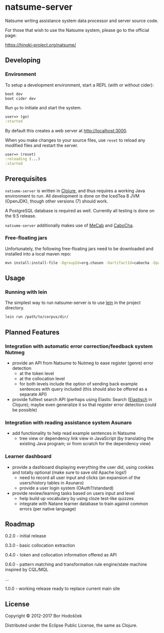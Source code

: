 # natsume-server

Natsume writing assistance system data processor and server source code.

For those that wish to use the Natsume system, please go to the official page:

<https://hinoki-project.org/natsume/>

## Developing

### Environment

To setup a development environment, start a REPL (with or without cider):

```sh
boot dev
boot cider dev
```

Run `go` to initiate and start the system.

```clojure
user=> (go)
:started
```

By default this creates a web server at <http://localhost:3000>.

When you make changes to your source files, use `reset` to reload any
modified files and restart the server.

```clojure
user=> (reset)
:reloading (...)
:started
```

## Prerequisites

`natsume-server` is written in [Clojure](http://clojure.org/), and thus requires a working Java environment to run.
All development is done on the IcedTea 8 JVM (OpenJDK), though other versions (7) should work.

A PostgreSQL database is required as well.
Currently all testing is done on the 9.5 release.

`natsume-server` additionally makes use of [MeCab](https://taku910.github.io/mecab/) and [CaboCha](https://taku910.github.io/cabocha/).

### Free-floating jars

Unfortunately, the following free-floating jars need to be downloaded and installed into a local maven repo:

```bash
mvn install:install-file -DgroupId=org.chasen -DartifactId=cabocha -Dpackaging=jar -Dversion=0.69 -Dfile=/usr/share/java/cabocha/CaboCha.jar -DgeneratePom=true
```

## Usage

### Running with lein

The simplest way to run natsume-server is to use [lein](https://github.com/technomancy/leiningen) in the project directory.

```bash
lein run /path/to/corpus/dir/
```

## Planned Features

### Integration with automatic error correction/feedback system Nutmeg

- provide an API from Natsume to Nutmeg to ease register (genre) error detection
    - at the token level
    - at the collocation level
    - for both levels include the option of sending back example sentences with query included (this should also be offered as a separate API)
- provide fulltext search API (perhaps using Elastic Search ([Elastisch](https://github.com/clojurewerkz/elastisch) in Clojure); maybe even generalize it so that register error detection could be possible)

### Integration with reading assistance system Asunaro

- add functionality to help read example sentences in Natsume
    - tree view or dependency link view in JavaScript (by translating the existing Java program; or from scratch for the dependency view)

### Learner dashboard

- provide a dashboard displaying everything the user did, using cookies and totally optional (make sure to save old Apache logs!)
    - need to record all user input and clicks (an expansion of the users/history tables in Asunaro)
    - provide a user login system (OAuth?/standard)
- provide review/learning tasks based on users input and level
    - help build up vocabulary by using cloze test-like quizzes
    - integrate with Natane learner database to train against common errors (per native language)

## Roadmap

0.2.0 - initial release

0.3.0 - basic collocation extraction

0.4.0 - token and collocation information offered as API

0.6.0 - pattern matching and transformation rule engine/state machine inspired by CQL/MQL

...

1.0.0 - working release ready to replace current main site

## License

Copyright © 2012-2017 Bor Hodošček

Distributed under the Eclipse Public License, the same as Clojure.
